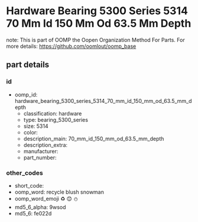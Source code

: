 # Hardware Bearing 5300 Series 5314 70 Mm Id 150 Mm Od 63.5 Mm Depth  

note: This is part of OOMP the Oopen Organization Method For Parts. For more details: https://github.com/oomlout/oomp_base

##  part details





### id
* oomp_id: hardware_bearing_5300_series_5314_70_mm_id_150_mm_od_63.5_mm_depth
  * classification: hardware
  * type: bearing_5300_series
  * size: 5314
  * color: 
  * description_main: 70_mm_id_150_mm_od_63.5_mm_depth
  * description_extra: 
  * manufacturer: 
  * part_number: 

### other_codes
* short_code: 
* oomp_word: recycle blush snowman
* oomp_word_emoji :recycle: :blush: :snowman:
* md5_6_alpha: 9wsod
* md5_6: fe022d